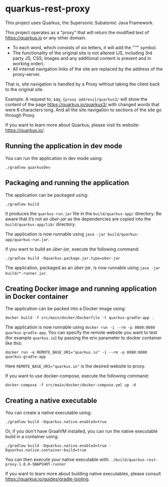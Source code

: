# quarkus-rest-proxy

This project uses Quarkus, the Supersonic Subatomic Java Framework.

This project operates as a "proxy" that will return the modified text of https://quarkus.io or any other domain.
- To each word, which consists of six letters, it will add the "™" symbol.
- The functionality of the original site is not altered (JS, including 3rd party JS; CSS; Images and any additional 
content is present and in working order).
- All internal navigation links of the site are replaced by the address of the proxy-server.

That is, site navigation is handled by a Proxy without taking the client back to the original site.

Example. A request to, say, `{proxy address}/quarkus3/` will show the content of the page
https://quarkus.io/quarkus3/ with changed words that were 6 characters long.
And all the site navigation to sections of the site go through Proxy.

If you want to learn more about Quarkus, please visit its website: <https://quarkus.io/>.

## Running the application in dev mode

You can run the application in dev mode using:

```shell script
./gradlew quarkusDev
```

## Packaging and running the application

The application can be packaged using:

```shell script
./gradlew build
```

It produces the `quarkus-run.jar` file in the `build/quarkus-app/` directory.
Be aware that it’s not an _über-jar_ as the dependencies are copied into the `build/quarkus-app/lib/` directory.

The application is now runnable using `java -jar build/quarkus-app/quarkus-run.jar`.

If you want to build an _über-jar_, execute the following command:

```shell script
./gradlew build -Dquarkus.package.jar.type=uber-jar
```

The application, packaged as an _über-jar_, is now runnable using `java -jar build/*-runner.jar`.

## Creating Docker image and running application in Docker container

The application can be packed into a Docker image using:

```shell script
docker build -f src/main/docker/Dockerfile -t quarkus-gradle-app .
```

The application is now runnable using `docker run -i --rm -p 8080:8080 quarkus-gradle-app`.
You can specify the remote website you want to test (for example `quarkus.io`)
by passing the env parameter to docker container like this:

```shell script
docker run -e REMOTE_BASE_URI="quarkus.io" -i --rm -p 8080:8080 quarkus-gradle-app
```
Here `REMOTE_BASE_URI="quarkus.io"` is the desired website to proxy.

If you want to use docker-compose, execute the following command:

```shell script
docker-compose -f src/main/docker/docker-compose.yml up -d 
```

## Creating a native executable

You can create a native executable using:

```shell script
./gradlew build -Dquarkus.native.enabled=true
```

Or, if you don't have GraalVM installed, you can run the native executable build in a container using:

```shell script
./gradlew build -Dquarkus.native.enabled=true -Dquarkus.native.container-build=true
```

You can then execute your native executable with: `./build/quarkus-rest-proxy-1.0.0-SNAPSHOT-runner`

If you want to learn more about building native executables, please consult <https://quarkus.io/guides/gradle-tooling>.
